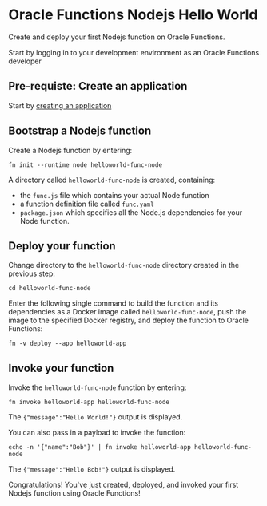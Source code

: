 # Oracle Functions Nodejs Hello World

Create and deploy your first Nodejs function on Oracle Functions.

Start by logging in to your development environment as an Oracle Functions developer

## Pre-requiste: Create an application

Start by [creating an application](create-application.md)

## Bootstrap a Nodejs function

 Create a Nodejs function by entering:

`fn init --runtime node helloworld-func-node`

A directory called `helloworld-func-node` is created, containing:

- the `func.js` file which contains your actual Node function
- a function definition file called `func.yaml`
- `package.json` which specifies all the Node.js dependencies for your Node function.

## Deploy your function

Change directory to the `helloworld-func-node` directory created in the previous step:

`cd helloworld-func-node`

Enter the following single command to build the function and its dependencies as a Docker image called `helloworld-func-node`, push the image to the specified Docker registry, and deploy the function to Oracle Functions:

`fn -v deploy --app helloworld-app`

## Invoke your function

Invoke the `helloworld-func-node` function by entering:

`fn invoke helloworld-app helloworld-func-node`

The `{"message":"Hello World!"}` output is displayed.

You can also pass in a payload to invoke the function:

`echo -n '{"name":"Bob"}' | fn invoke helloworld-app helloworld-func-node`

The `{"message":"Hello Bob!"}` output is displayed.

Congratulations! You've just created, deployed, and invoked your first Nodejs function using Oracle Functions!
